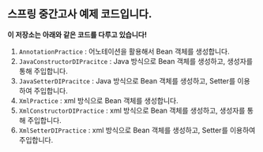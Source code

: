 ## 스프링 중간고사 예제 코드입니다.

**이 저장소는 아래와 같은 코드를 다루고 있습니다!**

1. `AnnotationPractice` : 어노테이션을 활용해서 Bean 객체를 생성합니다.
2. `JavaConstructorDIPracitce` : Java 방식으로 Bean 객체를 생성하고, 생성자를 통해 주입합니다.
3. `JavaSetterDIPracitce` : Java 방식으로 Bean 객체를 생성하고, Setter를 이용하여 주입합니다.
4. `XmlPractice` : xml 방식으로 Bean 객체를 생성합니다.
5. `XmlConstructorDIPractice` : xml 방식으로 Bean 객체를 생성하고, 생성자를 통해 주입합니다.
6. `XmlSetterDIPractice` : xml 방식으로 Bean 객체를 생성하고, Setter를 이용하여 주입합니다.
